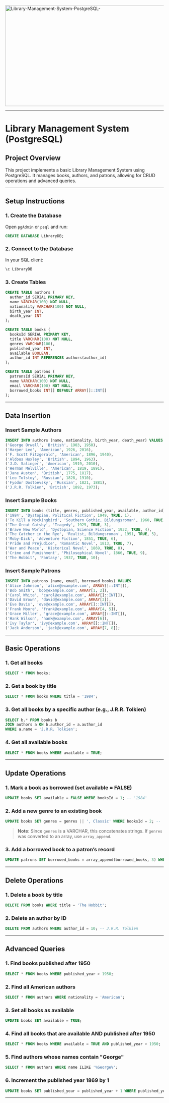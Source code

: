 <img src="https://socialify.git.ci/Mluleki23/Library-Management-System-PostgreSQL-/image?language=1&owner=1&name=1&stargazers=1&theme=Light" alt="Library-Management-System-PostgreSQL-" width="640" height="320" />

---

# Library Management System (PostgreSQL)

## Project Overview
This project implements a basic Library Management System using PostgreSQL. It manages books, authors, and patrons, allowing for CRUD operations and advanced queries.

---

## Setup Instructions

### 1. Create the Database
Open `pgAdmin` or `psql` and run:

```sql
CREATE DATABASE LibraryDB;
```

### 2. Connect to the Database
In your SQL client:

```sql
\c LibraryDB
```

### 3. Create Tables

```sql
CREATE TABLE authors (
  author_id SERIAL PRIMARY KEY,
  name VARCHAR(100) NOT NULL,
  nationality VARCHAR(100) NOT NULL,
  birth_year INT,
  death_year INT
);

CREATE TABLE books (
  booksId SERIAL PRIMARY KEY,
  title VARCHAR(100) NOT NULL,
  genres VARCHAR(100),
  published_year INT,
  available BOOLEAN,
  author_id INT REFERENCES authors(author_id)
);

CREATE TABLE patrons (
  patronsId SERIAL PRIMARY KEY,
  name VARCHAR(100) NOT NULL,
  email VARCHAR(100) NOT NULL,
  borrowed_books INT[] DEFAULT ARRAY[]::INT[]
);
```

---

## Data Insertion

### Insert Sample Authors

```sql
INSERT INTO authors (name, nationality, birth_year, death_year) VALUES
('George Orwell', 'British', 1903, 1950),
('Harper Lee', 'American', 1926, 2016),
('F. Scott Fitzgerald', 'American', 1896, 1940),
('Aldous Huxley', 'British', 1894, 1963),
('J.D. Salinger', 'American', 1919, 2010),
('Herman Melville', 'American', 1819, 1891),
('Jane Austen', 'British', 1775, 1817),
('Leo Tolstoy', 'Russian', 1828, 1910),
('Fyodor Dostoevsky', 'Russian', 1821, 1881),
('J.R.R. Tolkien', 'British', 1892, 1973);
```

### Insert Sample Books

```sql
INSERT INTO books (title, genres, published_year, available, author_id) VALUES
('1984', 'Dystopian, Political Fiction', 1949, TRUE, 1),
('To Kill a Mockingbird', 'Southern Gothic, Bildungsroman', 1960, TRUE, 2),
('The Great Gatsby', 'Tragedy', 1925, TRUE, 3),
('Brave New World', 'Dystopian, Science Fiction', 1932, TRUE, 4),
('The Catcher in the Rye', 'Realist, Bildungsroman', 1951, TRUE, 5),
('Moby-Dick', 'Adventure Fiction', 1851, TRUE, 6),
('Pride and Prejudice', 'Romantic Novel', 1813, TRUE, 7),
('War and Peace', 'Historical Novel', 1869, TRUE, 8),
('Crime and Punishment', 'Philosophical Novel', 1866, TRUE, 9),
('The Hobbit', 'Fantasy', 1937, TRUE, 10);
```

### Insert Sample Patrons

```sql
INSERT INTO patrons (name, email, borrowed_books) VALUES
('Alice Johnson', 'alice@example.com', ARRAY[]::INT[]),
('Bob Smith', 'bob@example.com', ARRAY[1, 2]),
('Carol White', 'carol@example.com', ARRAY[]::INT[]),
('David Brown', 'david@example.com', ARRAY[3]),
('Eve Davis', 'eve@example.com', ARRAY[]::INT[]),
('Frank Moore', 'frank@example.com', ARRAY[4, 5]),
('Grace Miller', 'grace@example.com', ARRAY[]::INT[]),
('Hank Wilson', 'hank@example.com', ARRAY[6]),
('Ivy Taylor', 'ivy@example.com', ARRAY[]::INT[]),
('Jack Anderson', 'jack@example.com', ARRAY[7, 8]);
```

---

## Basic Operations

### 1. Get all books

```sql
SELECT * FROM books;
```

### 2. Get a book by title

```sql
SELECT * FROM books WHERE title = '1984';
```

### 3. Get all books by a specific author (e.g., J.R.R. Tolkien)

```sql
SELECT b.* FROM books b
JOIN authors a ON b.author_id = a.author_id
WHERE a.name = 'J.R.R. Tolkien';
```

### 4. Get all available books

```sql
SELECT * FROM books WHERE available = TRUE;
```

---

## Update Operations

### 1. Mark a book as borrowed (set available = FALSE)

```sql
UPDATE books SET available = FALSE WHERE booksId = 1; -- '1984'
```

### 2. Add a new genre to an existing book

```sql
UPDATE books SET genres = genres || ', Classic' WHERE booksId = 2; -- 'To Kill a Mockingbird'
```

> **Note:** Since `genres` is a VARCHAR, this concatenates strings. If `genres` was converted to an array, use `array_append`.

### 3. Add a borrowed book to a patron’s record

```sql
UPDATE patrons SET borrowed_books = array_append(borrowed_books, 3) WHERE patronsId = 4; -- David Brown
```

---

## Delete Operations

### 1. Delete a book by title

```sql
DELETE FROM books WHERE title = 'The Hobbit';
```

### 2. Delete an author by ID

```sql
DELETE FROM authors WHERE author_id = 10; -- J.R.R. Tolkien
```

---

## Advanced Queries

### 1. Find books published after 1950

```sql
SELECT * FROM books WHERE published_year > 1950;
```

### 2. Find all American authors

```sql
SELECT * FROM authors WHERE nationality = 'American';
```

### 3. Set all books as available

```sql
UPDATE books SET available = TRUE;
```

### 4. Find all books that are available AND published after 1950

```sql
SELECT * FROM books WHERE available = TRUE AND published_year > 1950;
```

### 5. Find authors whose names contain "George"

```sql
SELECT * FROM authors WHERE name ILIKE '%George%';
```

### 6. Increment the published year 1869 by 1

```sql
UPDATE books SET published_year = published_year + 1 WHERE published_year = 1869;
```

---
